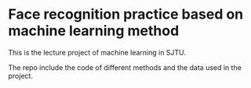 # Face recognition practice based on machine learning method

This is the lecture project of machine learning in SJTU.

The repo include the code of different methods and the data used in the project.